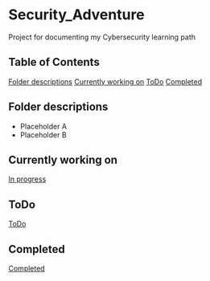 # Security_Adventure
Project for documenting my Cybersecurity learning path



## Table of Contents

[Folder descriptions](#folder-descriptions)
[Currently working on](#currently-working-on)
[ToDo](#todo)
[Completed](#completed)

## Folder descriptions

- Placeholder A
- Placeholder B




## Currently working on



[In progress](https://github.com/users/ddoox/projects/4/views/3?sliceBy%5Bvalue%5D=_noValue)




## ToDo



[ToDo](https://github.com/users/ddoox/projects/4/views/3?sliceBy%5Bvalue%5D=_noValue)



## Completed



[Completed](https://github.com/users/ddoox/projects/4/views/3?sliceBy%5Bvalue%5D=Done)




